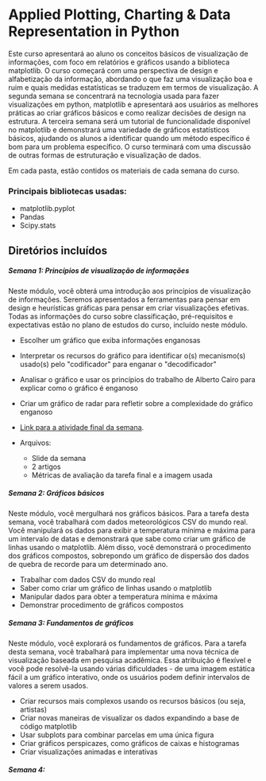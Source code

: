 # Applied Plotting, Charting & Data Representation in Python

Este curso apresentará ao aluno os conceitos básicos de visualização de informações, com foco em relatórios e gráficos usando a biblioteca matplotlib. O curso começará com uma perspectiva de design e alfabetização da informação, abordando o que faz uma visualização boa e ruim e quais medidas estatísticas se traduzem em termos de visualização. A segunda semana se concentrará na tecnologia usada para fazer visualizações em python, matplotlib e apresentará aos usuários as melhores práticas ao criar gráficos básicos e como realizar decisões de design na estrutura. A terceira semana será um tutorial de funcionalidade disponível no matplotlib e demonstrará uma variedade de gráficos estatísticos básicos, ajudando os alunos a identificar quando um método específico é bom para um problema específico. O curso terminará com uma discussão de outras formas de estruturação e visualização de dados.

Em cada pasta, estão contidos os materiais de cada semana do curso.

### Principais bibliotecas usadas:

* matplotlib.pyplot
* Pandas
* Scipy.stats

## Diretórios incluídos


##### Semana 1: Princípios de visualização de informações

Neste módulo, você obterá uma introdução aos princípios de visualização de informações. Seremos apresentados a ferramentas para pensar em design e heurísticas gráficas para pensar em criar visualizações efetivas. Todas as informações do curso sobre classificação, pré-requisitos e expectativas estão no plano de estudos do curso, incluído neste módulo.

* Escolher um gráfico que exiba informações enganosas
* Interpretar os recursos do gráfico para identificar o(s) mecanismo(s) usado(s) pelo "codificador" para enganar o "decodificador"
* Analisar o gráfico e usar os princípios do trabalho de Alberto Cairo para explicar como o gráfico é enganoso
* Criar um gráfico de radar para refletir sobre a complexidade do gráfico enganoso
  
* [Link para a atividade final da semana](https://www.coursera.org/learn/python-plotting/peer/KOk5G/graphics-lies-misleading-visuals/review/Y8NRQz2JEeqcYwq_W3tDAw).
* Arquivos:
  * Slide da semana
  * 2 artigos 
  * Métricas de avaliação da tarefa final e a imagem usada

##### Semana 2: Gráficos básicos

Neste módulo, você mergulhará nos gráficos básicos. Para a tarefa desta semana, você trabalhará com dados meteorológicos CSV do mundo real. Você manipulará os dados para exibir a temperatura mínima e máxima para um intervalo de datas e demonstrará que sabe como criar um gráfico de linhas usando o matplotlib. Além disso, você demonstrará o procedimento dos gráficos compostos, sobrepondo um gráfico de dispersão dos dados de quebra de recorde para um determinado ano.
  
* Trabalhar com dados CSV do mundo real
* Saber como criar um gráfico de linhas usando o matplotlib
* Manipular dados para obter a temperatura mínima e máxima
* Demonstrar procedimento de gráficos compostos
  
##### Semana 3: Fundamentos de gráficos

Neste módulo, você explorará os fundamentos de gráficos. Para a tarefa desta semana, você trabalhará para implementar uma nova técnica de visualização baseada em pesquisa acadêmica. Essa atribuição é flexível e você pode resolvê-la usando várias dificuldades - de uma imagem estática fácil a um gráfico interativo, onde os usuários podem definir intervalos de valores a serem usados.

* Criar recursos mais complexos usando os recursos básicos (ou seja, artistas)
* Criar novas maneiras de visualizar os dados expandindo a base de código matplotlib
* Usar subplots para combinar parcelas em uma única figura
* Criar gráficos perspicazes, como gráficos de caixas e histogramas
* Criar visualizações animadas e interativas
  

##### Semana 4:
  


